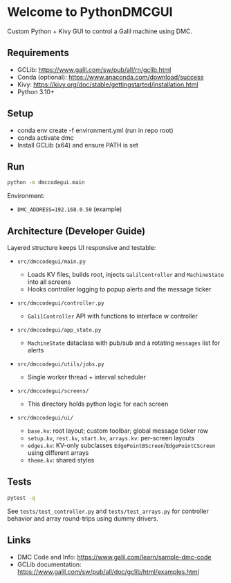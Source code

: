 # Welcome to PythonDMCGUI
Custom Python + Kivy GUI to control a Galil machine using DMC.

## Requirements
- GCLib: https://www.galil.com/sw/pub/all/rn/gclib.html
- Conda (optional): https://www.anaconda.com/download/success
- Kivy: https://kivy.org/doc/stable/gettingstarted/installation.html
- Python 3.10+

## Setup
- conda env create -f environment.yml (run in repo root)
- conda activate dmc
- Install GCLib (x64) and ensure PATH is set

## Run
```bash
python -m dmccodegui.main
```

Environment:
- `DMC_ADDRESS=192.168.0.50` (example)

## Architecture (Developer Guide)

Layered structure keeps UI responsive and testable:

- `src/dmccodegui/main.py`
  - Loads KV files, builds root, injects `GalilController` and `MachineState` into all screens
  - Hooks controller logging to popup alerts and the message ticker

- `src/dmccodegui/controller.py`
  - `GalilController` API with functions to interface w controller

- `src/dmccodegui/app_state.py`
  - `MachineState` dataclass with pub/sub and a rotating `messages` list for alerts

- `src/dmccodegui/utils/jobs.py`
  - Single worker thread + interval scheduler

- `src/dmccodegui/screens/`
  - This directory holds python logic for each screen

- `src/dmccodegui/ui/`
  - `base.kv`: root layout; custom toolbar; global message ticker row
  - `setup.kv`, `rest.kv`, `start.kv`, `arrays.kv`: per-screen layouts
  - `edges.kv`: KV-only subclasses `EdgePointBScreen`/`EdgePointCScreen` using different arrays
  - `theme.kv`: shared styles



## Tests
```bash
pytest -q
```
See `tests/test_controller.py` and `tests/test_arrays.py` for controller behavior and array round-trips using dummy drivers.

## Links
- DMC Code and Info: https://www.galil.com/learn/sample-dmc-code
- GCLib documentation: https://www.galil.com/sw/pub/all/doc/gclib/html/examples.html